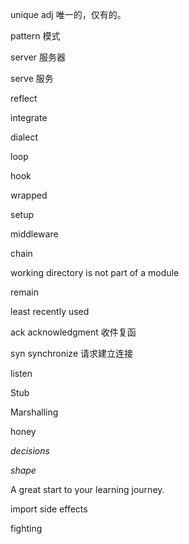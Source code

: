 unique adj 唯一的，仅有的。

pattern 模式

server 服务器

serve 服务

reflect

integrate

dialect

loop 

hook

wrapped

setup

middleware

chain

 working directory is not part of a module

remain

least recently used

ack acknowledgment  收件复函

syn synchronize 请求建立连接

listen 

Stub

Marshalling

honey

*decisions*



*shape*

A great start  to your learning journey.

import side effects



fighting